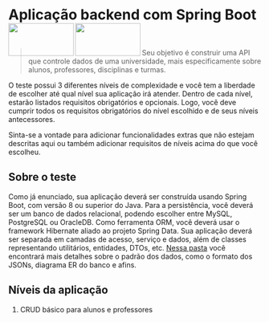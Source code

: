 # Aplicação backend com Spring Boot <img height="65" width="130" src="https://marcas-logos.net/wp-content/uploads/2020/11/Java-logo.png" align="left"/> <img height="65" width="130" src="https://bgasparotto.com/wp-content/uploads/2017/12/spring-boot-logo.png" align="left"/>
<br/>

> Seu objetivo é construir uma API que controle dados de uma universidade, mais especificamente sobre alunos, professores, disciplinas e turmas. 

O teste possui 3 diferentes níveis de complexidade e você tem a liberdade de escolher até qual nível sua aplicação irá atender. Dentro de cada nível, estarão listados requisitos obrigatórios e opcionais. Logo, você deve cumprir todos os requisitos obrigatórios do nível escolhido e de seus níveis antecessores.
 
Sinta-se a vontade para adicionar funcionalidades extras que não estejam descritas aqui ou também adicionar requisitos de níveis acima do que você escolheu.

## Sobre o teste

Como já enunciado, sua aplicação deverá ser construída usando Spring Boot, com versão 8 ou superior do Java. Para a persistência, você deverá ser um banco de dados relacional, podendo escolher entre MySQL, PostgreSQL ou OracleDB. Como ferramenta ORM, você deverá usar o framework Hibernate aliado ao projeto Spring Data. Sua aplicação deverá ser separada em camadas de acesso, serviço e dados, além de classes representando utilitários, entidades, DTOs, etc. [Nessa pasta](info/) você encontrará mais detalhes sobre o padrão dos dados, como o formato dos JSONs, diagrama ER do banco e afins. 

## Níveis da aplicação

 1. CRUD básico para alunos e professores
   
